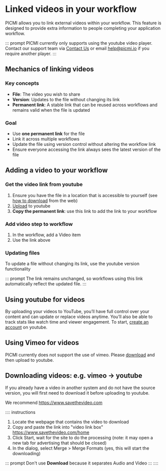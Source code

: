 # Linked videos in your workflow

PICMI allows you to link external videos within your workflow. This feature is designed to provide extra information to people completing your application workflow. 

::: prompt
PICMI currently only supports using the youtube video player. Contact our support team via <a href="https://www.picmi.io/contact-us" target="_blank">Contact Us</a> or
email <a href="mailto:help@picmi.com" target="_blank">help@picmi.io</a> if you require another player.
:::

## Mechanics of linking videos

### Key concepts
- **File**: The video you wish to share
- **Version**: Updates to the file without changing its link
- **Permanent link**: A stable link that can be reused across workflows and remains valid when the file is updated

### Goal
- Use **one permanent link** for the file
- Link it across multiple workflows
- Update the file using version control without altering the workflow link
- Ensure everyone accessing the link always sees the latest version of the file

## Adding a video to your workflow

### Get the video link from youtube
1. Ensure you have the file in a location that is accessible to yourself (see [how to download](#downloading-videos-eg-vimeo-→-youtube) from the web)
2. [Upload](https://support.google.com/youtube/answer/57407) to youtube
3. **Copy the permanent link**: use this link to add the link to your workflow

### Add video step to workflow
1. In the workflow, add a Video item
2. Use the link above

### Updating files

To update a file without changing its link, use the youtube version functionality

::: prompt
The link remains unchanged, so workflows using this link automatically reflect the updated file.
:::

## Using youtube for videos

By uploading your videos to YouTube, you’ll have full control over your content and can update or replace videos anytime. You’ll also be able to track stats like watch time and viewer engagement. To start, [create an account](https://support.google.com/youtube/answer/161805p) on youtube.

## Using Vimeo for videos

PICMI currently does not support the use of vimeo. Please [download](#downloading-videos-eg-vimeo-→-youtube) and then upload to youtube.

## Downloading videos: e.g. vimeo → youtube

If you already have a video in another system and do not have the source version, you will first need to download it before uploading to youtube.

We recommend https://www.savethevideo.com

:::: instructions
1. Locate the webpage that contains the video to download
2. Copy and paste the link into "video link box" https://www.savethevideo.com/home
3. Click Start, wait for the site to do the processing (note: it may open a new tab for advertising that should be closed)
4. In the dialog, select Merge > Merge Formats (yes, this will start the downloading)

::: prompt
Don't use **Download** because it separates Audio and Video
:::
::::
